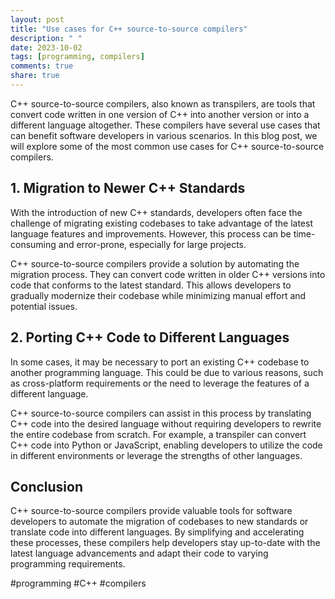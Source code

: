 ```yaml
---
layout: post
title: "Use cases for C++ source-to-source compilers"
description: " "
date: 2023-10-02
tags: [programming, compilers]
comments: true
share: true
---
```


C++ source-to-source compilers, also known as transpilers, are tools that convert code written in one version of C++ into another version or into a different language altogether. These compilers have several use cases that can benefit software developers in various scenarios. In this blog post, we will explore some of the most common use cases for C++ source-to-source compilers.

## 1. Migration to Newer C++ Standards
With the introduction of new C++ standards, developers often face the challenge of migrating existing codebases to take advantage of the latest language features and improvements. However, this process can be time-consuming and error-prone, especially for large projects. 

C++ source-to-source compilers provide a solution by automating the migration process. They can convert code written in older C++ versions into code that conforms to the latest standard. This allows developers to gradually modernize their codebase while minimizing manual effort and potential issues.

## 2. Porting C++ Code to Different Languages
In some cases, it may be necessary to port an existing C++ codebase to another programming language. This could be due to various reasons, such as cross-platform requirements or the need to leverage the features of a different language.

C++ source-to-source compilers can assist in this process by translating C++ code into the desired language without requiring developers to rewrite the entire codebase from scratch. For example, a transpiler can convert C++ code into Python or JavaScript, enabling developers to utilize the code in different environments or leverage the strengths of other languages.

## Conclusion
C++ source-to-source compilers provide valuable tools for software developers to automate the migration of codebases to new standards or translate code into different languages. By simplifying and accelerating these processes, these compilers help developers stay up-to-date with the latest language advancements and adapt their code to varying programming requirements.

#programming #C++ #compilers